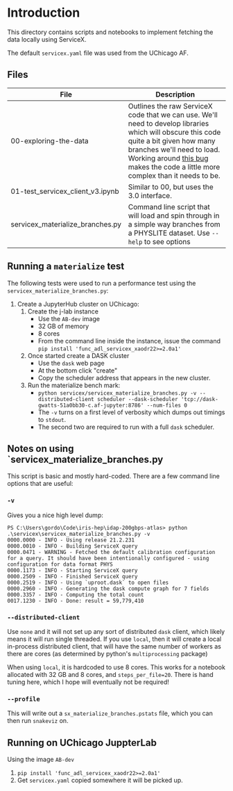 # Introduction

This directory contains scripts and notebooks to implement fetching the data locally using ServiceX.

The default `servicex.yaml` file was used from the UChicago AF.

## Files

| File | Description |
|------|-------------|
| 00-exploring-the-data | Outlines the raw ServiceX code that we can use. We'll need to develop libraries which will obscure this code quite a bit given how many branches we'll need to load. Working around [this bug](https://github.com/dask-contrib/dask-awkward/issues/456) makes the code a little more complex than it needs to be.  |
| 01-test_servicex_client_v3.ipynb | Similar to 00, but uses the 3.0 interface. |
| servicex_materialize_branches.py | Command line script that will load and spin through in a simple way branches from a PHYSLITE dataset. Use `--help` to see options |

## Running a `materialize` test

The following tests were used to run a performance test using the `servicex_materialize_branches.py`:

1. Create a JupyterHub cluster on UChicago:
    1. Create the j-lab instance
        * Use the `AB-dev` image
        * 32 GB of memory
        * 8 cores
        * From the command line inside the instance, issue the command `pip install 'func_adl_servicex_xaodr22>=2.0a1'`
    2. Once started create a DASK cluster
        * Use the `dask` web page
        * At the bottom click "create"
        * Copy the scheduler address that appears in the new cluster.
    3. Run the materialize bench mark:
        * `python servicex/servicex_materialize_branches.py -v --distributed-client scheduler --dask-scheduler 'tcp://dask-gwatts-51a0bb30-c.af-jupyter:8786' --num-files 0`
        * The `-v` turns on a first level of verbosity which dumps out timings to `stdout`.
        * The second two are required to run with a full `dask` scheduler.

## Notes on using `servicex_materialize_branches.py

This script is basic and mostly hard-coded. There are a few command line options that are useful:

### `-v`

Gives you a nice high level dump:

```text
PS C:\Users\gordo\Code\iris-hep\idap-200gbps-atlas> python .\servicex\servicex_materialize_branches.py -v     
0000.0000 - INFO - Using release 21.2.231
0000.0010 - INFO - Building ServiceX query
0000.0471 - WARNING - Fetched the default calibration configuration for a query. It should have been intentionally configured - using configuration for data format PHYS
0000.1173 - INFO - Starting ServiceX query
0000.2509 - INFO - Finished ServiceX query
0000.2519 - INFO - Using `uproot.dask` to open files
0000.2960 - INFO - Generating the dask compute graph for 7 fields
0000.3357 - INFO - Computing the total count
0017.1230 - INFO - Done: result = 59,779,410
```

### `--distributed-client`

Use `none` and it will not set up any sort of distributed `dask` client, which likely means it will run single threaded. If you use `local`, then it will create a local in-process distributed client, that will have the same number of workers as there are cores (as determined by python's `multiprocessing` package)

When using `local`, it is hardcoded to use 8 cores. This works for a notebook allocated with 32 GB and 8 cores, and `steps_per_file=20`. There is hand tuning here, which I hope will eventually not be required!

### `--profile`

This will write out a `sx_materialize_branches.pstats` file, which you can then run `snakeviz` on.

## Running on UChicago JuppterLab

Using the image `AB-dev`

1. `pip install 'func_adl_servicex_xaodr22>=2.0a1'`
1. Get `servicex.yaml` copied somewhere it will be picked up.
